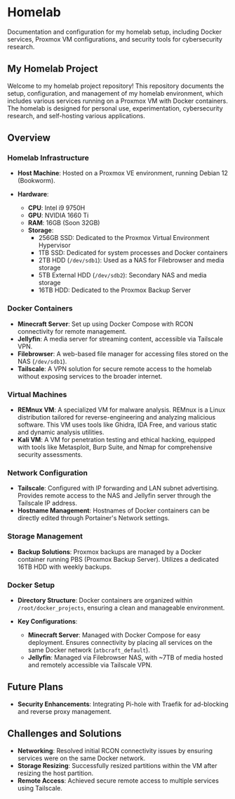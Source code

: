 # Homelab

Documentation and configuration for my homelab setup, including Docker services, Proxmox VM configurations, and security tools for cybersecurity research.

## My Homelab Project

Welcome to my homelab project repository! This repository documents the setup, configuration, and management of my homelab environment, which includes various services running on a Proxmox VM with Docker containers. The homelab is designed for personal use, experimentation, cybersecurity research, and self-hosting various applications.

## Overview

### Homelab Infrastructure

- **Host Machine**: Hosted on a Proxmox VE environment, running Debian 12 (Bookworm).
  
- **Hardware**:
  - **CPU**: Intel i9 9750H
  - **GPU**: NVIDIA 1660 Ti
  - **RAM**: 16GB (Soon 32GB)
  - **Storage**:
    - 256GB SSD: Dedicated to the Proxmox Virtual Environment Hypervisor
    - 1TB SSD: Dedicated for system processes and Docker containers
    - 2TB HDD (`/dev/sdb1`): Used as a NAS for Filebrowser and media storage
    - 5TB External HDD (`/dev/sdb2`): Secondary NAS and media storage
    - 16TB HDD: Dedicated to the Proxmox Backup Server

### Docker Containers

- **Minecraft Server**: Set up using Docker Compose with RCON connectivity for remote management.
- **Jellyfin**: A media server for streaming content, accessible via Tailscale VPN.
- **Filebrowser**: A web-based file manager for accessing files stored on the NAS (`/dev/sdb1`).
- **Tailscale**: A VPN solution for secure remote access to the homelab without exposing services to the broader internet.

### Virtual Machines

- **REMnux VM**: A specialized VM for malware analysis. REMnux is a Linux distribution tailored for reverse-engineering and analyzing malicious software. This VM uses tools like Ghidra, IDA Free, and various static and dynamic analysis utilities.
- **Kali VM**: A VM for penetration testing and ethical hacking, equipped with tools like Metasploit, Burp Suite, and Nmap for comprehensive security assessments.

### Network Configuration

- **Tailscale**: Configured with IP forwarding and LAN subnet advertising. Provides remote access to the NAS and Jellyfin server through the Tailscale IP address.
- **Hostname Management**: Hostnames of Docker containers can be directly edited through Portainer's Network settings.

### Storage Management

- **Backup Solutions**: Proxmox backups are managed by a Docker container running PBS (Proxmox Backup Server). Utilizes a dedicated 16TB HDD with weekly backups.

### Docker Setup

- **Directory Structure**: Docker containers are organized within `/root/docker_projects`, ensuring a clean and manageable environment.

- **Key Configurations**:
  - **Minecraft Server**: Managed with Docker Compose for easy deployment. Ensures connectivity by placing all services on the same Docker network (`atbcraft_default`).
  - **Jellyfin**: Managed via Filebrowser NAS, with ~7TB of media hosted and remotely accessible via Tailscale VPN.

## Future Plans

- **Security Enhancements**: Integrating Pi-hole with Traefik for ad-blocking and reverse proxy management.

## Challenges and Solutions

- **Networking**: Resolved initial RCON connectivity issues by ensuring services were on the same Docker network.
- **Storage Resizing**: Successfully resized partitions within the VM after resizing the host partition.
- **Remote Access**: Achieved secure remote access to multiple services using Tailscale.

